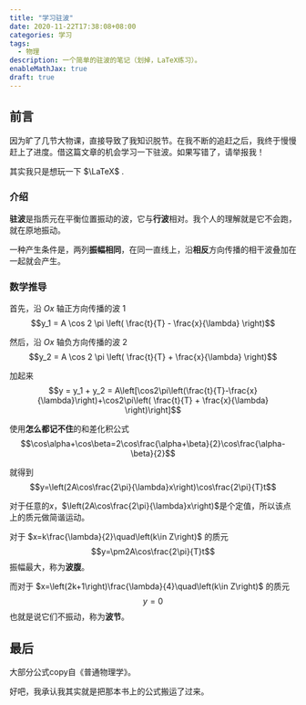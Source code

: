 ```yaml
---
title: "学习驻波"
date: 2020-11-22T17:38:08+08:00
categories: 学习
tags:
  - 物理
description: 一个简单的驻波的笔记（划掉，LaTeX练习）。
enableMathJax: true
draft: true
---
```


## 前言

因为旷了几节大物课，直接导致了我知识脱节。在我不断的追赶之后，我终于慢慢赶上了进度。借这篇文章的机会学习一下驻波。如果写错了，请举报我！

其实我只是想玩一下 $\LaTeX$ .

### 介绍

**驻波**是指质元在平衡位置振动的波，它与**行波**相对。我个人的理解就是它不会跑，就在原地振动。

一种产生条件是，两列**振幅相同**，在同一直线上，沿**相反**方向传播的相干波叠加在一起就会产生。

### 数学推导

首先，沿 $Ox$ 轴正方向传播的波 1
$$y_1 = A \cos 2 \pi \left( \frac{t}{T} - \frac{x}{\lambda} \right)$$

然后，沿 $Ox$ 轴负方向传播的波 2
$$y_2 = A \cos 2 \pi \left( \frac{t}{T} + \frac{x}{\lambda} \right)$$

加起来
$$y = y_1 + y_2 = A\left[\cos2\pi\left(\frac{t}{T}-\frac{x}{\lambda}\right)+\cos2\pi\left( \frac{t}{T} + \frac{x}{\lambda} \right)\right]$$

使用**怎么都记不住**的和差化积公式
$$\cos\alpha+\cos\beta=2\cos\frac{\alpha+\beta}{2}\cos\frac{\alpha-\beta}{2}$$

就得到
$$y=\left(2A\cos\frac{2\pi}{\lambda}x\right)\cos\frac{2\pi}{T}t$$

对于任意的$x$，$\left(2A\cos\frac{2\pi}{\lambda}x\right)$是个定值，所以该点上的质元做简谐运动。

对于 $x=k\frac{\lambda}{2}\quad\left(k\in Z\right)$ 的质元
$$y=\pm2A\cos\frac{2\pi}{T}t$$
振幅最大，称为**波腹**。

而对于 $x=\left(2k+1\right)\frac{\lambda}{4}\quad\left(k\in Z\right)$ 的质元
$$y=0$$
也就是说它们不振动，称为**波节**。

## 最后

大部分公式copy自《普通物理学》。

好吧，我承认我其实就是把那本书上的公式搬运了过来。

